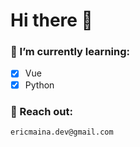 # Hi there 👋

### 🌱 I’m currently learning:
- [x] Vue
- [x] Python

### 💬 Reach out:
    ericmaina.dev@gmail.com

